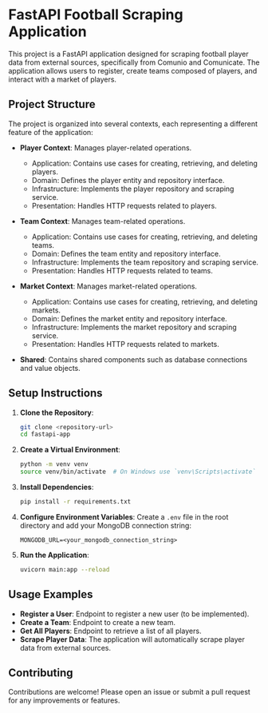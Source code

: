 # FastAPI Football Scraping Application

This project is a FastAPI application designed for scraping football player data from external sources, specifically from Comunio and Comunicate. The application allows users to register, create teams composed of players, and interact with a market of players.

## Project Structure

The project is organized into several contexts, each representing a different feature of the application:

- **Player Context**: Manages player-related operations.

  - Application: Contains use cases for creating, retrieving, and deleting players.
  - Domain: Defines the player entity and repository interface.
  - Infrastructure: Implements the player repository and scraping service.
  - Presentation: Handles HTTP requests related to players.

- **Team Context**: Manages team-related operations.

  - Application: Contains use cases for creating, retrieving, and deleting teams.
  - Domain: Defines the team entity and repository interface.
  - Infrastructure: Implements the team repository and scraping service.
  - Presentation: Handles HTTP requests related to teams.

- **Market Context**: Manages market-related operations.

  - Application: Contains use cases for creating, retrieving, and deleting markets.
  - Domain: Defines the market entity and repository interface.
  - Infrastructure: Implements the market repository and scraping service.
  - Presentation: Handles HTTP requests related to markets.

- **Shared**: Contains shared components such as database connections and value objects.

## Setup Instructions

1. **Clone the Repository**:

   ```bash
   git clone <repository-url>
   cd fastapi-app
   ```

2. **Create a Virtual Environment**:

   ```bash
   python -m venv venv
   source venv/bin/activate  # On Windows use `venv\Scripts\activate`
   ```

3. **Install Dependencies**:

   ```bash
   pip install -r requirements.txt
   ```

4. **Configure Environment Variables**:
   Create a `.env` file in the root directory and add your MongoDB connection string:

   ```
   MONGODB_URL=<your_mongodb_connection_string>
   ```

5. **Run the Application**:
   ```bash
   uvicorn main:app --reload
   ```

## Usage Examples

- **Register a User**: Endpoint to register a new user (to be implemented).
- **Create a Team**: Endpoint to create a new team.
- **Get All Players**: Endpoint to retrieve a list of all players.
- **Scrape Player Data**: The application will automatically scrape player data from external sources.

## Contributing

Contributions are welcome! Please open an issue or submit a pull request for any improvements or features.
